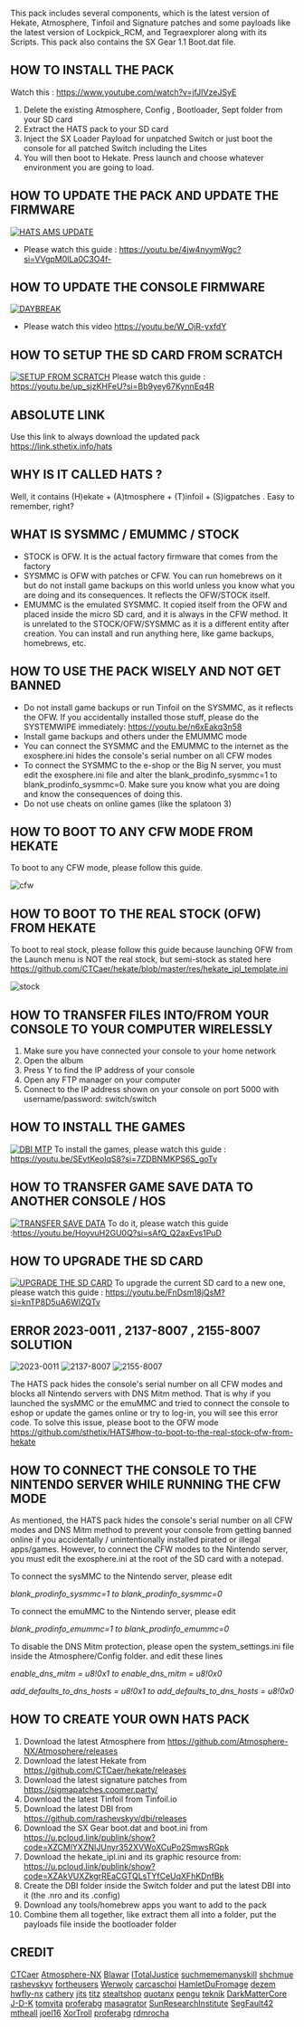 This pack includes several components, which is the latest version of Hekate, Atmosphere, Tinfoil and Signature patches  and some payloads like the latest version of Lockpick_RCM, and Tegraexplorer along with its Scripts. This pack also contains the SX Gear 1.1 Boot.dat file. 

## HOW TO INSTALL THE PACK

Watch this : https://www.youtube.com/watch?v=jfJIVzeJSyE

1. Delete the existing Atmosphere, Config , Bootloader, Sept folder from your SD card
2. Extract the HATS pack to your SD card
3. Inject the SX Loader Payload for unpatched Switch or just boot the console for all patched Switch including the Lites
4. You will then boot to Hekate. Press launch and choose whatever environment you are going to load.


## HOW TO UPDATE THE PACK AND UPDATE THE FIRMWARE
[![HATS AMS UPDATE](https://i3.ytimg.com/vi/4jw4nyymWgc/maxresdefault.jpg)](https://www.youtube.com/watch?v=4jw4nyymWgc)

- Please watch this guide : https://youtu.be/4jw4nyymWgc?si=VVgpM0ILa0C3O4f-

## HOW TO UPDATE THE CONSOLE FIRMWARE
[![DAYBREAK](https://i3.ytimg.com/vi/W_OjR-yxfdY/maxresdefault.jpg)](https://www.youtube.com/watch?v=4jw4nyymWgc)
- Please watch this video https://youtu.be/W_OjR-yxfdY

## HOW TO SETUP THE SD CARD FROM SCRATCH
[![SETUP FROM SCRATCH](https://i3.ytimg.com/vi/up_sjzKHFeU/maxresdefault.jpg)](https://www.youtube.com/watch?v=up_sjzKHFeU)
Please watch this guide : https://youtu.be/up_sjzKHFeU?si=Bb9yey67KynnEq4R

## ABSOLUTE LINK

Use this link to always download the updated pack
https://link.sthetix.info/hats


## WHY IS IT CALLED HATS ?

Well, it contains (H)ekate + (A)tmosphere + (T)infoil + (S)igpatches . Easy to remember, right?

## WHAT IS SYSMMC / EMUMMC / STOCK

- STOCK is OFW. It is the actual factory firmware that comes from the factory
- SYSMMC is OFW with patches or CFW. You can run homebrews on it but do not install game backups on this world unless you know what you are doing and its consequences. It reflects the OFW/STOCK itself. 
- EMUMMC is the emulated SYSMMC. It copied itself from the OFW and placed inside the micro SD card, and it is always in the CFW method. It is unrelated to the STOCK/OFW/SYSMMC as it is a different entity after creation. You can install and run anything here, like game backups, homebrews, etc. 

## HOW TO USE THE PACK WISELY AND NOT GET BANNED

- Do not install game backups or run Tinfoil on the SYSMMC, as it reflects the OFW. If you accidentally installed those stuff, please do the SYSTEMWIPE immediately: https://youtu.be/n6xEakq3n58
- Install game backups and others under the EMUMMC mode
- You can connect the SYSMMC and the EMUMMC to the internet as the exosphere.ini hides the console's serial number on all CFW modes
- To connect the SYSMMC to the e-shop or the Big N server, you must edit the exosphere.ini file and alter the blank_prodinfo_sysmmc=1 to blank_prodinfo_sysmmc=0. Make sure you know what you are doing and know the consequences of doing this.
- Do not use cheats on online games (like the splatoon 3)


## HOW TO BOOT TO ANY CFW MODE FROM HEKATE

To boot to any CFW mode, please follow this guide.

![cfw](https://github.com/sthetix/HATS/blob/main/cfw.png)

## HOW TO BOOT TO THE REAL STOCK (OFW) FROM HEKATE

To boot to real stock, please follow this guide 
because launching OFW from the Launch menu is NOT the real stock, but semi-stock as stated here https://github.com/CTCaer/hekate/blob/master/res/hekate_ipl_template.ini

![stock](https://github.com/sthetix/HATS/blob/main/stock.png)

## HOW TO TRANSFER FILES INTO/FROM YOUR CONSOLE TO YOUR COMPUTER WIRELESSLY

1. Make sure you have connected your console to your home network
2. Open the album
3. Press Y  to find the IP address of your console
4. Open any FTP manager on your computer
5. Connect to the IP address shown on your console on port 5000 with username/password: switch/switch

## HOW TO INSTALL THE GAMES
[![DBI MTP](https://i3.ytimg.com/vi/SEvtKeoIqS8/maxresdefault.jpg)](https://www.youtube.com/watch?v=SEvtKeoIqS8)
To install the games, please watch this guide : https://youtu.be/SEvtKeoIqS8?si=7ZDBNMKPS6S_goTy


## HOW TO TRANSFER GAME SAVE DATA TO ANOTHER CONSOLE / HOS
[![TRANSFER SAVE DATA](https://i3.ytimg.com/vi/HoyvuH2GU0Q/maxresdefault.jpg)](https://www.youtube.com/watch?v=HoyvuH2GU0Q)
To do it, please watch this guide :https://youtu.be/HoyvuH2GU0Q?si=sAfQ_Q2axEvs1PuD


## HOW TO UPGRADE THE SD CARD
[![UPGRADE THE SD CARD](https://i3.ytimg.com/vi/FnDsm18jQsM/maxresdefault.jpg)](https://www.youtube.com/watch?v=FnDsm18jQsM)
To upgrade the current SD card to a new one, please watch this guide : https://youtu.be/FnDsm18jQsM?si=knTP8D5uA6WIZQTv


## ERROR 2023-0011 , 2137-8007 , 2155-8007  SOLUTION
![2023-0011](https://github.com/sthetix/HATS/blob/main/2023-0011.png)
![2137-8007](https://github.com/sthetix/HATS/blob/main/2137-8007.jpg)
![2155-8007](https://github.com/sthetix/HATS/blob/main/2155-8007.jpg)

The HATS pack hides the console's serial number on all CFW modes and blocks all Nintendo servers with DNS Mitm method. That is why if you launched the sysMMC or the emuMMC and tried to connect the console to eshop or update the games online or try to log-in, you will see this error code.
To solve this issue, please boot to the OFW mode https://github.com/sthetix/HATS#how-to-boot-to-the-real-stock-ofw-from-hekate


## HOW TO CONNECT THE CONSOLE TO THE NINTENDO SERVER WHILE RUNNING THE CFW MODE

As mentioned, the HATS pack hides the console's serial number on all CFW modes and DNS Mitm method to prevent your console from getting banned online if you accidentally / unintentionally installed pirated or illegal apps/games.
However, to connect the CFW modes to the Nintendo server, you must edit the exosphere.ini at the root of the SD card with a notepad.

To connect the sysMMC to the Nintendo server, please edit

*blank_prodinfo_sysmmc=1 to blank_prodinfo_sysmmc=0*

To connect the emuMMC to the Nintendo server, please edit

*blank_prodinfo_emummc=1 to blank_prodinfo_emummc=0*

To disable the DNS Mitm protection, please open the system_settings.ini file inside the Atmosphere/Config folder. and edit these lines

*enable_dns_mitm = u8!0x1 to enable_dns_mitm = u8!0x0*

*add_defaults_to_dns_hosts = u8!0x1 to add_defaults_to_dns_hosts = u8!0x0*



## HOW TO CREATE YOUR OWN HATS PACK

1. Download the latest Atmosphere from https://github.com/Atmosphere-NX/Atmosphere/releases
2. Download the latest Hekate from https://github.com/CTCaer/hekate/releases
3. Download the latest signature patches from https://sigmapatches.coomer.party/
4. Download the latest Tinfoil from Tinfoil.io
5. Download the latest DBI from https://github.com/rashevskyv/dbi/releases
6. Download the SX Gear boot.dat and boot.ini from https://u.pcloud.link/publink/show?code=XZCMlYXZNIJUnyr352XVWoXCuPo2SmwsRGpk
7. Download the hekate_ipl.ini and its graphic resource from: https://u.pcloud.link/publink/show?code=XZAkVUXZkgrREaCGTQLsTYfCeUqXFhKDnfBk
8. Create the DBI folder inside the Switch folder and put the latest DBI into it (the .nro and its .config)
9. Download any tools/homebrew apps you want to add to the pack
10. Combine them all together, like extract them all into a folder, put the payloads file inside the bootloader folder








## CREDIT

[CTCaer](https://github.com/CTCaer)
[Atmosphere-NX](https://github.com/Atmosphere-NX)
[Blawar](https://github.com/blawar)
[ITotalJustice](https://github.com/ITotalJustice)
[suchmememanyskill](https://github.com/suchmememanyskill)
[shchmue](https://github.com/shchmue)
[rashevskyv](https://github.com/rashevskyv)
[fortheusers](https://github.com/fortheusers)
[Werwolv](https://github.com/WerWolv)
[carcaschoi](https://github.com/carcaschoi)
[HamletDuFromage](https://github.com/HamletDuFromage)
[dezem](https://github.com/dezem)
[hwfly-nx](https://github.com/hwfly-nx)
[cathery](https://github.com/cathery)
[jits](https://jits.cc)
[titz](https://titz.cf)
[stealtshop](https://stealthshop.cf)
[quotanx](https://quotanx.in)
[pengu](https://pengu.us)
[teknik](https://teknik.app)
[DarkMatterCore](https://github.com/DarkMatterCore)
[J-D-K](https://github.com/J-D-K)
[tomvita](https://github.com/tomvita)
[proferabg](https://github.com/proferabg)
[masagrator](https://github.com/masagrator)
[SunResearchInstitute](https://github.com/SunResearchInstitute)
[SegFault42](https://github.com/SegFault42)
[mtheall](https://github.com/mtheall)
[joel16](https://github.com/joel16)
[XorTroll](https://github.com/XorTroll)
[proferabg](https://github.com/proferabg)
[rdmrocha](https://github.com/rdmrocha)


